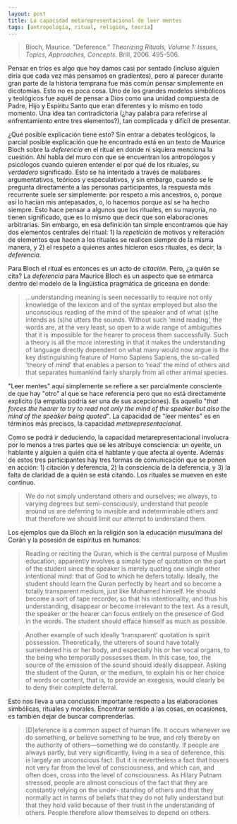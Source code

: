 ```yaml
---
layout: post
title: La capacidad metarepresentacional de leer mentes
tags: [antropología, ritual, religión, teoría]
---
```


>Bloch, Maurice. "Deference." _Theorizing Rituals, Volume 1: Issues, Topics, Approaches, Concepts_. Brill, 2006. 495-506.

Pensar en tríos es algo que hoy damos casi por sentado (incluso alguien diría que cada vez más pensamos en gradientes), pero al parecer durante gran parte de la historia temprana fue más común pensar simplemente en dicotomías. Esto no es poca cosa. Uno de los grandes modelos simbólicos y teológicos fue aquél de pensar a Dios como una unidad compuesta de Padre, Hijo y Espíritu Santo que eran diferentes y lo mismo en todo momento. Una idea tan contradictoria (¿hay palabra para referirse al enfrentamiento entre tres elementos?), tan complicada y difícil de presentar. 

¿Qué posible explicación tiene esto? Sin entrar a debates teológicos, la parcial posible explicación que he encontrado está en un texto de Maurice Bloch sobre la _deferencia_ en el ritual en donde ni siquiera menciona la cuestión. Ahí habla del muro con que se encuentran los antropólogos y psicólogos cuando quieren entender el por qué de los rituales, su _verdadero_ significado. Esto se ha intentado a través de malabares argumentativos, teóricos y especulativos, y sin embargo, cuando se le pregunta directamente a las personas participantes, la respuesta más recurrente suele ser simplemente: por respeto a mis ancestros, o, porque así lo hacían mis antepasados, o, lo hacemos porque así se ha hecho siempre. Esto hace pensar a algunos que los rituales, en su mayoría, no tienen significado, que es lo mismo que decir que son elaboraciones arbitrarias. Sin embargo, en esa definición tan simple encontramos que hay dos elementos centrales del ritual: 1) la _repetición_ de motivos y reiteración de elementos que hacen a los rituales se realicen siempre de la misma manera, y 2) el respeto a quienes antes hicieron esos rituales, es decir, la _deferencia._

Para Bloch el ritual es entonces es un acto de _citación_. Pero, ¿a quién se cita? La _deferencia_ para Maurice Bloch es un aspecto que se enmarca dentro del modelo de la lingüística pragmática de griceana en donde:

>...understanding meaning is seen necessarily to require not only knowledge of the lexicon and of the syntax employed but also the unconscious reading of the mind of the speaker and of what (s)he intends as (s)he utters the sounds. Without such ‘mind reading’, the words are, at the very least, so open to a wide range of ambiguities that it is impossible for the hearer to process them successfully. Such a theory is all the more interesting in that it makes the understanding of language directly dependent on what many would now argue is the key distinguishing feature of Homo Sapiens Sapiens, the so-called ‘theory of mind’ that enables a person to ‘read’ the mind of others and that separates humankind fairly sharply from all other animal species.

"Leer mentes" aquí simplemente se refiere a ser parcialmente consciente de que hay "otro" al que se hace referencia pero que no está directamente explicito (la empatía podría ser una de sus acepciones). Es aquello "_that forces the hearer to try to read not only the mind of the speaker but also the mind of the speaker being quoted_". La capacidad de "leer mentes" es en términos más precisos, la capacidad _metarepresentacional_.

Como se podrá ir deduciendo, la capacidad metarepresentacional involucra por lo menos a tres partes que se les atribuye consciencia: un oyente, un hablante y alguien a quién cita el hablante y que afecta al oyente. Además de estos tres participantes hay tres formas de comunicación que se ponen en acción: 1) citación y deferencia, 2) la consciencia de la deferencia, y 3) la falta de claridad de a quién se está citando. Los rituales se mueven en este continuo.

>We do not simply understand others and ourselves; we always, to varying degrees but semi-consciously, understand that people around us are deferring to invisible and indeterminable others and that therefore we should limit our attempt to understand them.

Los ejemplos que da Bloch en la religión son la educación musulmana del Corán y la posesión de espíritus en humanos:

>Reading or reciting the Quran, which is the central purpose of Muslim education, apparently involves a simple type of quotation on the part of the student since the speaker is merely quoting one single other intentional mind: that of God to which he defers totally. Ideally, the student should learn the Quran perfectly by heart and so become a totally transparent medium, just like Mohamed himself. He should become a sort of tape recorder, so that his intentionality, and thus his understanding, disappear or become irrelevant to the text. As a result, the speaker or the hearer can focus entirely on the presence of God in the words. The student should efface himself as much as possible. 

>Another example of such ideally ‘transparent’ quotation is spirit possession. Theoretically, the utterers of sound have totally surrendered his or her body, and especially his or her vocal organs, to the being who temporally possesses them. In this case, too, the source of the emission of the sound should ideally disappear. Asking the student of the Quran, or the medium, to explain his or her choice of words or content, that is, to provide an exegesis, would clearly be to deny their complete deferral.

Esto nos lleva a una conclusión importante respecto a las elaboraciones simbólicas, rituales y morales. Encontrar sentido a las cosas, en ocasiones, es también dejar de buscar comprenderlas.

>[D]eference is a common aspect of human life. It occurs whenever we do something, or believe something to be true, and rely thereby on the authority of others—something we do constantly. If people are always partly, but very significantly, living in a sea of deference, this is largely an unconscious fact. But it is nevertheless a fact that hovers not very far from the level of consciousness, and which can, and often does, cross into the level of consciousness. As Hilary Putnam stressed, people are almost conscious of the fact that they are constantly relying on the under- standing of others and that they normally act in terms of beliefs that they do not fully understand but that they hold valid because of their trust in the understanding of others. People therefore allow themselves to depend on others. 
